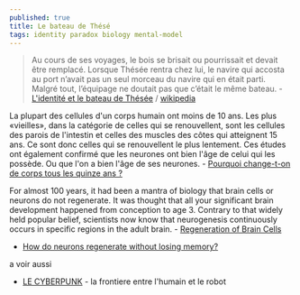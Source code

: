 ```yaml
---
published: true
title: Le bateau de Thésé
tags: identity paradox biology mental-model
---
```

> Au cours de ses voyages, le bois se brisait ou pourrissait et devait être remplacé. Lorsque Thésée rentra chez lui, le navire qui accosta au port n’avait pas un seul morceau du navire qui en était parti. Malgré tout, l’équipage ne doutait pas que c’était le même bateau. -  [L'identité et le bateau de Thésée](https://nospensees.fr/lidentite-et-le-bateau-de-thesee/) / [wikipedia](https://fr.wikipedia.org/wiki/Bateau_de_Th%C3%A9s%C3%A9e)

La plupart des cellules d'un corps humain ont moins de 10 ans. Les plus «vieilles», dans la catégorie de celles qui se renouvellent, sont les cellules des parois de l'intestin et celles des muscles des côtes qui atteignent 15 ans. Ce sont donc celles qui se renouvellent le plus lentement. Ces études ont également confirmé que les neurones ont bien l'âge de celui qui les possède. Ou que l'on a bien l'âge de ses neurones. - [Pourquoi change-t-on
de corps tous les quinze ans ?](https://www.lefigaro.fr/sciences/2008/05/14/01008-20080514ARTFIG00005-pourquoi-change-t-on-de-corps-tous-les-quinze-ans.php)

For almost 100 years, it had been a mantra of biology that brain cells or neurons do not regenerate. It was thought that all your significant brain development happened from conception to age 3. Contrary to that widely held popular belief, scientists now know that neurogenesis continuously occurs in specific regions in the adult brain. - [Regeneration of Brain Cells ](https://www.thoughtco.com/regeneration-of-brain-cells-373181)
- [How do neurons regenerate without losing memory?](https://www.sciencedaily.com/releases/2014/05/140521133514.htm)

a voir aussi
- [LE CYBERPUNK](https://youtu.be/v3HjYBS0IYQ?t=854) - la frontiere entre l'humain et le robot